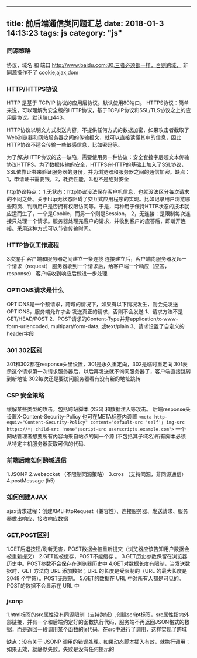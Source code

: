 
---
title: 前后端通信类问题汇总
date: 2018-01-3 14:13:23
tags: js
category: "js" 
---

### **同源策略**

协议，域名 和 端口  http://www.baidu.com:80,三者必须都一样，否则跨域，
非同源操作不了 cookie,ajax,dom



### **HTTP/HTTPS协议**

HTTP 是基于 TCP/IP 协议的应用层协议。默认使用80端口。
HTTPS协议：简单来说，可以理解为安全版的HTTP协议，基于TCP/IP协议和SSL/TLS协议之上的应用层协议。默认端口443。

HTTP协议以明文方式发送内容，不提供任何方式的数据加密，如果攻击者截取了Web浏览器和网站服务器之间的传输报文，就可以直接读懂其中的信息，因此HTTP协议不适合传输一些敏感信息，比如密码等。

为了解决HTTP协议的这一缺陷，需要使用另一种协议：安全套接字层超文本传输协议HTTPS。为了数据传输的安全，HTTPS在HTTP的基础上加入了SSL协议，SSL依靠证书来验证服务器的身份，并为浏览器和服务器之间的通信加密。缺点：1，申请证书需要钱，2，耗费性能，3.也不是绝对安全

http协议特点：
1.无状态：http协议没法保存客户机信息，也就没法区分每次请求的不同之处。关于http无状态阻碍了交互式应用程序的实现。比如记录用户浏览哪些网页、判断用户是否拥有权限访问等。于是，两种用于保持HTTP状态的技术就应运而生了，一个是Cookie，而另一个则是Session。
2，无连接：是限制每次连接只处理一个请求。服务器处理完客户的请求，并收到客户的应答后，即断开连接。采用这种方式可以节省传输时间。


### **HTTP协议工作流程**
3次握手
客户端和服务器之间建立一条连接
连接建立后，客户端向服务器发起一个请求（request）
服务器收到一个请求后，给客户端一个响应（应答，response）
客户端收到响应后做进一步处理


### OPTIONS请求是什么
OPTIONS是一个预请求，跨域的情况下，如果有以下情况发生，则会先发送OPTIONS，服务端允许才会
发送真正的请求，否则不会发送
1、请求方法不是GET/HEAD/POST
2、POST请求的Content-Type并非application/x-www-form-urlencoded, multipart/form-data, 或text/plain
3、请求设置了自定义的header字段

### 301 302区别
301和302都在response头里设置，301是永久重定向，302是临时重定向
301表示这个请求第一次请求服务器后，以后再发送就不询问服务器了，客户端直接跳转到新地址
302每次还是要访问服务器看有没有新的地址跳转

### CSP 安全策略
缓解某些类型的攻击，包括跨站脚本 (XSS) 和数据注入等攻击。 
后端response头设置X-Content-Security-Policy 
也可在META标签内设置 `<meta http-equiv="Content-Security-Policy" content="default-src 'self'; img-src https://*; child-src 'none';script-src userscripts.example.com">`
一个网站管理者想要所有内容均来自站点的同一个源 (不包括其子域名)所有脚本必须从特定主机服务器获取可信的代码.

### **前端后端如何跨域通信**

1.JSONP
2.websocket （不限制同源策略）
3.cros   （支持同源，非同源通信）
4.postMessage (h5)


### **如何创建AJAX**
ajax请求过程：创建XMLHttpRequest（兼容性）、连接服务器、发送请求、服务器做出响应、接收响应数据 

### **GET,POST区别**
1.GET后退按钮/刷新无害，POST数据会被重新提交（浏览器应该告知用户数据会被重新提交）
2.GET能被缓存，POST不能缓存 。
3.GET历史参数保留在浏览器历史中。POST参数不会保存在浏览器历史中
4.GET对数据长度有限制，当发送数据时，GET 方法向 URL 添加数据；URL 的长度是受限制的（URL 的最大长度是 2048 个字符）。POST无限制。
5.GET的数据在 URL 中对所有人都是可见的。POST的数据不会显示在 URL 中


### **jsonp**

1.html标签的src属性没有同源限制（支持跨域）,创建script标签，src属性指向外部链接，并有一个和后端约定好的函数执行代码，服务端不再返回JSON格式的数据，而是返回一段调用某个函数的js代码，在src中进行了调用，这样实现了跨域

缺点：没有关于 JSONP 调用的错误处理。如果动态脚本插入有效，就执行调用；如果无效，就静默失败。失败是没有任何提示的